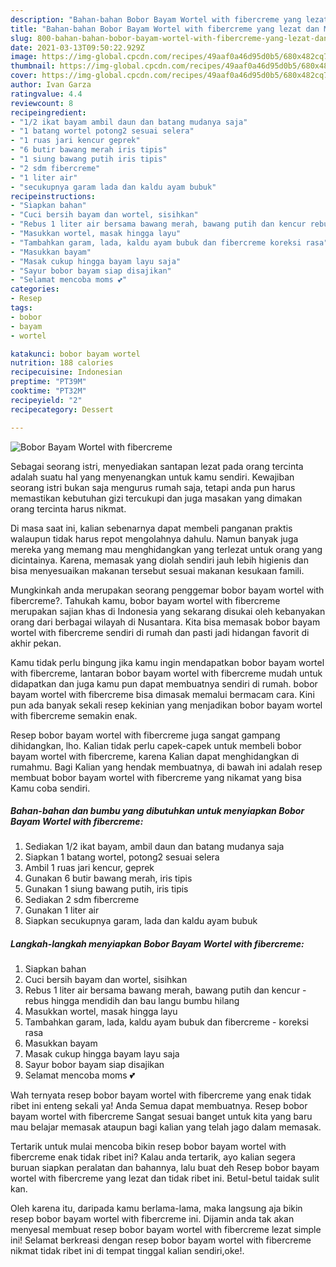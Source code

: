 ```yaml
---
description: "Bahan-bahan Bobor Bayam Wortel with fibercreme yang lezat dan Mudah Dibuat"
title: "Bahan-bahan Bobor Bayam Wortel with fibercreme yang lezat dan Mudah Dibuat"
slug: 800-bahan-bahan-bobor-bayam-wortel-with-fibercreme-yang-lezat-dan-mudah-dibuat
date: 2021-03-13T09:50:22.929Z
image: https://img-global.cpcdn.com/recipes/49aaf0a46d95d0b5/680x482cq70/bobor-bayam-wortel-with-fibercreme-foto-resep-utama.jpg
thumbnail: https://img-global.cpcdn.com/recipes/49aaf0a46d95d0b5/680x482cq70/bobor-bayam-wortel-with-fibercreme-foto-resep-utama.jpg
cover: https://img-global.cpcdn.com/recipes/49aaf0a46d95d0b5/680x482cq70/bobor-bayam-wortel-with-fibercreme-foto-resep-utama.jpg
author: Ivan Garza
ratingvalue: 4.4
reviewcount: 8
recipeingredient:
- "1/2 ikat bayam ambil daun dan batang mudanya saja"
- "1 batang wortel potong2 sesuai selera"
- "1 ruas jari kencur geprek"
- "6 butir bawang merah iris tipis"
- "1 siung bawang putih iris tipis"
- "2 sdm fibercreme"
- "1 liter air"
- "secukupnya garam lada dan kaldu ayam bubuk"
recipeinstructions:
- "Siapkan bahan"
- "Cuci bersih bayam dan wortel, sisihkan"
- "Rebus 1 liter air bersama bawang merah, bawang putih dan kencur rebus hingga mendidih dan bau langu bumbu hilang"
- "Masukkan wortel, masak hingga layu"
- "Tambahkan garam, lada, kaldu ayam bubuk dan fibercreme koreksi rasa"
- "Masukkan bayam"
- "Masak cukup hingga bayam layu saja"
- "Sayur bobor bayam siap disajikan"
- "Selamat mencoba moms 💕"
categories:
- Resep
tags:
- bobor
- bayam
- wortel

katakunci: bobor bayam wortel 
nutrition: 188 calories
recipecuisine: Indonesian
preptime: "PT39M"
cooktime: "PT32M"
recipeyield: "2"
recipecategory: Dessert

---
```



![Bobor Bayam Wortel with fibercreme](https://img-global.cpcdn.com/recipes/49aaf0a46d95d0b5/680x482cq70/bobor-bayam-wortel-with-fibercreme-foto-resep-utama.jpg)

Sebagai seorang istri, menyediakan santapan lezat pada orang tercinta adalah suatu hal yang menyenangkan untuk kamu sendiri. Kewajiban seorang istri bukan saja mengurus rumah saja, tetapi anda pun harus memastikan kebutuhan gizi tercukupi dan juga masakan yang dimakan orang tercinta harus nikmat.

Di masa  saat ini, kalian sebenarnya dapat membeli panganan praktis walaupun tidak harus repot mengolahnya dahulu. Namun banyak juga mereka yang memang mau menghidangkan yang terlezat untuk orang yang dicintainya. Karena, memasak yang diolah sendiri jauh lebih higienis dan bisa menyesuaikan makanan tersebut sesuai makanan kesukaan famili. 



Mungkinkah anda merupakan seorang penggemar bobor bayam wortel with fibercreme?. Tahukah kamu, bobor bayam wortel with fibercreme merupakan sajian khas di Indonesia yang sekarang disukai oleh kebanyakan orang dari berbagai wilayah di Nusantara. Kita bisa memasak bobor bayam wortel with fibercreme sendiri di rumah dan pasti jadi hidangan favorit di akhir pekan.

Kamu tidak perlu bingung jika kamu ingin mendapatkan bobor bayam wortel with fibercreme, lantaran bobor bayam wortel with fibercreme mudah untuk didapatkan dan juga kamu pun dapat membuatnya sendiri di rumah. bobor bayam wortel with fibercreme bisa dimasak memalui bermacam cara. Kini pun ada banyak sekali resep kekinian yang menjadikan bobor bayam wortel with fibercreme semakin enak.

Resep bobor bayam wortel with fibercreme juga sangat gampang dihidangkan, lho. Kalian tidak perlu capek-capek untuk membeli bobor bayam wortel with fibercreme, karena Kalian dapat menghidangkan di rumahmu. Bagi Kalian yang hendak membuatnya, di bawah ini adalah resep membuat bobor bayam wortel with fibercreme yang nikamat yang bisa Kamu coba sendiri.

<!--inarticleads1-->

##### Bahan-bahan dan bumbu yang dibutuhkan untuk menyiapkan Bobor Bayam Wortel with fibercreme:

1. Sediakan 1/2 ikat bayam, ambil daun dan batang mudanya saja
1. Siapkan 1 batang wortel, potong2 sesuai selera
1. Ambil 1 ruas jari kencur, geprek
1. Gunakan 6 butir bawang merah, iris tipis
1. Gunakan 1 siung bawang putih, iris tipis
1. Sediakan 2 sdm fibercreme
1. Gunakan 1 liter air
1. Siapkan secukupnya garam, lada dan kaldu ayam bubuk




<!--inarticleads2-->

##### Langkah-langkah menyiapkan Bobor Bayam Wortel with fibercreme:

1. Siapkan bahan
1. Cuci bersih bayam dan wortel, sisihkan
1. Rebus 1 liter air bersama bawang merah, bawang putih dan kencur - rebus hingga mendidih dan bau langu bumbu hilang
1. Masukkan wortel, masak hingga layu
1. Tambahkan garam, lada, kaldu ayam bubuk dan fibercreme - koreksi rasa
1. Masukkan bayam
1. Masak cukup hingga bayam layu saja
1. Sayur bobor bayam siap disajikan
1. Selamat mencoba moms 💕




Wah ternyata resep bobor bayam wortel with fibercreme yang enak tidak ribet ini enteng sekali ya! Anda Semua dapat membuatnya. Resep bobor bayam wortel with fibercreme Sangat sesuai banget untuk kita yang baru mau belajar memasak ataupun bagi kalian yang telah jago dalam memasak.

Tertarik untuk mulai mencoba bikin resep bobor bayam wortel with fibercreme enak tidak ribet ini? Kalau anda tertarik, ayo kalian segera buruan siapkan peralatan dan bahannya, lalu buat deh Resep bobor bayam wortel with fibercreme yang lezat dan tidak ribet ini. Betul-betul taidak sulit kan. 

Oleh karena itu, daripada kamu berlama-lama, maka langsung aja bikin resep bobor bayam wortel with fibercreme ini. Dijamin anda tak akan menyesal membuat resep bobor bayam wortel with fibercreme lezat simple ini! Selamat berkreasi dengan resep bobor bayam wortel with fibercreme nikmat tidak ribet ini di tempat tinggal kalian sendiri,oke!.

